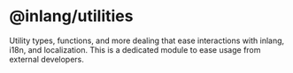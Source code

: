 # @inlang/utilities

Utility types, functions, and more dealing that ease interactions with inlang, i18n, and localization. This is a dedicated module to ease usage from external developers.
